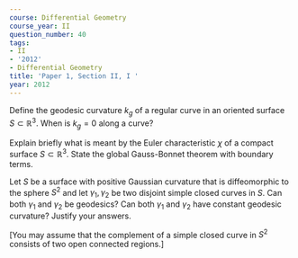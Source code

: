```yaml
---
course: Differential Geometry
course_year: II
question_number: 40
tags:
- II
- '2012'
- Differential Geometry
title: 'Paper 1, Section II, I '
year: 2012
---
```




Define the geodesic curvature $k_{g}$ of a regular curve in an oriented surface $S \subset \mathbb{R}^{3}$. When is $k_{g}=0$ along a curve?

Explain briefly what is meant by the Euler characteristic $\chi$ of a compact surface $S \subset \mathbb{R}^{3}$. State the global Gauss-Bonnet theorem with boundary terms.

Let $S$ be a surface with positive Gaussian curvature that is diffeomorphic to the sphere $S^{2}$ and let $\gamma_{1}, \gamma_{2}$ be two disjoint simple closed curves in $S$. Can both $\gamma_{1}$ and $\gamma_{2}$ be geodesics? Can both $\gamma_{1}$ and $\gamma_{2}$ have constant geodesic curvature? Justify your answers.

[You may assume that the complement of a simple closed curve in $S^{2}$ consists of two open connected regions.]